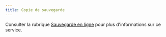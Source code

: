 ```yaml
---
title: Copie de sauvegarde
---
```

Consulter la rubrique [Sauvegarde en ligne](/fr/cloud/rdm-online-services/online-backup/) pour plus d'informations sur ce service. 
